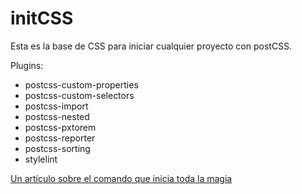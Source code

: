 # initCSS

Esta es la base de CSS para iniciar cualquier proyecto con postCSS.

Plugins:

* postcss-custom-properties
* postcss-custom-selectors
* postcss-import
* postcss-nested
* postcss-pxtorem
* postcss-reporter
* postcss-sorting
* stylelint

[Un artículo sobre el comando que inicia toda la magia](http://jorgeatgu.com/blog/iniciando-proyectos-desde-cero/)




